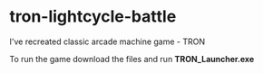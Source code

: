 # tron-lightcycle-battle
I've recreated classic arcade machine game - TRON

To run the game download the files and run **TRON_Launcher.exe** 
